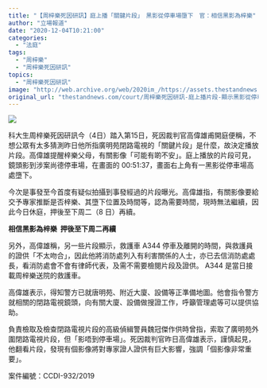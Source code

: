 ```yaml
---
title: "【周梓樂死因研訊】庭上播「關鍵片段」　黑影從停車場墮下　官：相信黑影為梓樂"
author: "立場報道"
date: "2020-12-04T10:21:00"
categories:
  - "法庭"
tags:
  - "周梓樂"
  - "周梓樂死因研訊"
topics:
  - "周梓樂死因研訊"
image: "http://web.archive.org/web/2020im_/https://assets.thestandnews.com/media/photos/death-03_qrxaO_xpJpUif.png"
original_url: "thestandnews.com/court/周梓樂死因研訊-庭上播片段-顯示黑影從停車場墮下-官-需交專家推斷是否梓樂"
---
```

![](http://web.archive.org/web/2020im_/https://assets.thestandnews.com/media/photos/death-03_qrxaO_xpJpUif.png)

科大生周梓樂死因研訊今（4日）踏入第15日，死因裁判官高偉雄甫開庭便稱，不想公眾有太多猜測昨日他所指廣明苑閉路電視的「關鍵片段」是什麼，故決定播放片段。高偉雄提醒梓樂父母，有關影像「可能有啲不安」。庭上播放的片段可見，鏡頭影到涉案尚德停車場，在畫面的 00:51:37，畫面右上角有一黑影從停車場高處墮下。

今次是事發至今首度有疑似拍攝到事發經過的片段曝光。高偉雄指，有關影像要給交予專家推斷是否梓樂、其墮下位置及時間等，認為需要時間，現時無法繼續，因此今日休庭，押後至下周二（8 日）再續。

**相信黑影為梓樂  押後至下周二再續**

另外，高偉雄稱，另一些片段顯示，救護車 A344 停車及離開的時間，與救護員的證供「不太吻合」，因此他將消防處列入有利害關係的人士，亦已去信消防處處長，看消防處會不會有律師代表，及需不需要檢閱片段及證供。 A344 是當日接載周梓樂送院的救護車。

高偉雄表示，得知警方已就唐明苑、附近大廈、設備等正準備地圖。他會指令警方就相關的閉路電視鏡頭，向有關大廈、設備做搜證工作，呼籲管理處等可以提供協助。

負責檢取及檢查閉路電視片段的高級偵緝警員魏冠傑作供時曾指，索取了廣明苑外圍閉路電視片段，但「影唔到停車場」。死因裁判官昨日高偉雄表示，謹慎起見，他翻看片段，發現有個影像將對專家證人證供有巨大影響，強調「個影像非常重要」。

案件編號：CCDI-932/2019